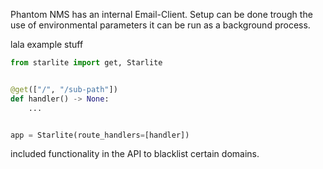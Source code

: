 Phantom NMS has an internal Email-Client.
Setup can be done trough the use of environmental parameters
it can be run as a background process.

lala example stuff

```python
from starlite import get, Starlite


@get(["/", "/sub-path"])
def handler() -> None:
    ...


app = Starlite(route_handlers=[handler])
```

included functionality in the API to blacklist certain domains.
